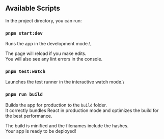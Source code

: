 ## Available Scripts

In the project directory, you can run:

### `pnpm start:dev`

Runs the app in the development mode.\

The page will reload if you make edits.\
You will also see any lint errors in the console.

### `pnpm test:watch`

Launches the test runner in the interactive watch mode.\

### `pnpm run build`

Builds the app for production to the `build` folder.\
It correctly bundles React in production mode and optimizes the build for the best performance.

The build is minified and the filenames include the hashes.\
Your app is ready to be deployed!
